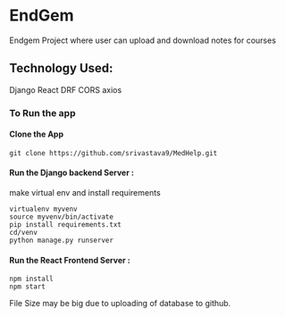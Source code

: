 
# EndGem
Endgem Project where user can upload and download notes for courses

## Technology Used:
Django
React
DRF
CORS
axios
### To Run the app

#### Clone the App
  
    git clone https://github.com/srivastava9/MedHelp.git
  
#### Run the Django backend Server :
make virtual env
and install requirements
```
virtualenv myvenv
source myvenv/bin/activate
pip install requirements.txt
cd/venv
python manage.py runserver

 ```
 #### Run the React Frontend Server :

```
npm install
npm start

 ```
 
 File Size may be big due to uploading of database to github.
 

